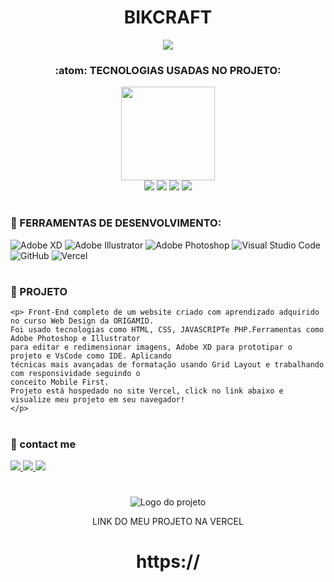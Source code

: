 <div align="center">
<h1 align="center">BIKCRAFT</h1>

<img src="https://github.com/luizjxcoder/X-VELOX_MOTORBIKE/blob/master/CardSemFundopng_Prancheta%201.png"/>

### :atom: TECNOLOGIAS USADAS NO PROJETO:
</div>

<div align="center">
<img src="https://github.com/luizjxcoder/X-VELOX_MOTORBIKE/blob/master/cadeirasemfundo.png" width="150" height="150"/> </div>
<div align="center">
<img src="https://img.shields.io/badge/HTML5-E34F26?style=for-the-badge&logo=html5&logoColor=white"> <img src="https://img.shields.io/badge/CSS3-1572B6?style=for-the-badge&logo=css3&logoColor=white"/> <img src="https://img.shields.io/badge/PHP-777BB4?style=for-the-badge&logo=php&logoColor=white"> <img src="https://img.shields.io/badge/JavaScript-F7DF1E?style=for-the-badge&logo=javascript&logoColor=black"></div>

#
### :toolbox: FERRAMENTAS DE DESENVOLVIMENTO:
![Adobe XD](https://img.shields.io/badge/Adobe%20XD-470137?style=for-the-badge&logo=Adobe%20XD&logoColor=#FF61F6)
![Adobe Illustrator](https://img.shields.io/badge/adobe%20illustrator-%23FF9A00.svg?style=for-the-badge&logo=adobe%20illustrator&logoColor=white)
![Adobe Photoshop](https://img.shields.io/badge/adobe%20photoshop-%2331A8FF.svg?style=for-the-badge&logo=adobe%20photoshop&logoColor=white)
![Visual Studio Code](https://img.shields.io/badge/Visual%20Studio%20Code-0078d7.svg?style=for-the-badge&logo=visual-studio-code&logoColor=white)
![GitHub](https://img.shields.io/badge/github-%23121011.svg?style=for-the-badge&logo=github&logoColor=white)
![Vercel](https://img.shields.io/badge/vercel-%23000000.svg?style=for-the-badge&logo=vercel&logoColor=white)


#
### :triangular_ruler: PROJETO
```
<p> Front-End completo de um website criado com aprendizado adquirido no curso Web Design da ORIGAMID.
Foi usado tecnologias como HTML, CSS, JAVASCRIPTe PHP.Ferramentas como Adobe Photoshop e Illustrator
para editar e redimensionar imagens, Adobe XD para prototipar o projeto e VsCode como IDE. Aplicando 
técnicas mais avançadas de formatação usando Grid Layout e trabalhando com responsividade seguindo o 
conceito Mobile First.
Projeto está hospedado no site Vercel, click no link abaixo e visualize meu projeto em seu navegador!
</p>
```

#
### :email: contact me
<a href="https://contate.me/jxcoder"  alt="WhatsApp" target="_blank">
<img src="https://img.shields.io/badge/WhatsApp-25D366?style=for-the-badge&logo=whatsapp&logoColor=white"/>
</a>
<a href="mailto:jxcoder.dev@gmail.com" alt="Gmail" target="_blank">
<img src="https://img.shields.io/badge/Gmail-D14836?style=for-the-badge&logo=gmail&logoColor=white"/>
</a>
<a href="https://www.instagram.com/luizjangel/"  alt="Instagram" target="_blank">
<img src="https://img.shields.io/badge/Instagram-E4405F?style=for-the-badge&logo=instagram&logoColor=white"/>
</a>

#
<div align="center">
    <img alt="Logo do projeto" src="">
     <p>LINK DO MEU PROJETO NA VERCEL</p>
    <h1>https://</h1>
</div>

<img src=""/>





